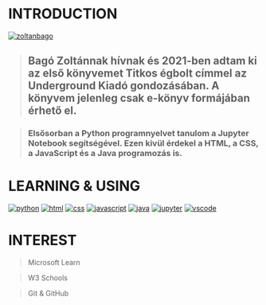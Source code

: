 # INTRODUCTION

[![zoltanbago](https://img.shields.io/badge/Zoltan-Bago-blue)](https://www.facebook.com/zoltanbago/) 

> ## Bagó Zoltánnak hívnak és 2021-ben adtam ki az első könyvemet Titkos égbolt címmel az Underground Kiadó gondozásában. A könyvem jelenleg csak e-könyv formájában érhető el.

> ### Elsősorban a Python programnyelvet tanulom a Jupyter Notebook segítségével. Ezen kivül érdekel a HTML, a CSS, a JavaScript és a Java programozás is.   

# LEARNING & USING

[![python](https://img.shields.io/badge/Python-language-blue)](https://python.org/) [![html](https://img.shields.io/badge/HTML-markup%20language-green)](https://html.com/)
[![css](https://img.shields.io/badge/CSS-markup%20language-orange)](https://html.com) [![javascript](https://img.shields.io/badge/JavaScript-language-red)](https://javascript.com/) [![java](https://img.shields.io/badge/Java-language-brightgreen)](https://java.com/) [![jupyter](https://img.shields.io/badge/Jupyter%20Notebook-web%20app-orange)](https://jupyter.org/) [![vscode](https://img.shields.io/badge/Visual%20Studio%20Code-IDE-blue)](https://code.visualstudio.com/)

# INTEREST

> Microsoft Learn 

> W3 Schools

> Git & GitHub


<!---
ZoltanBago/ZoltanBago is a ✨ special ✨ repository because its `README.md` (this file) appears on your GitHub profile.
You can click the Preview link to take a look at your changes.
--->
